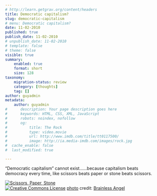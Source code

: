 ```yaml
---
# http://learn.getgrav.org/content/headers
title: Democratic capitalism?
slug: democratic-capitalism
# menu: Democratic capitalism?
date: 11-02-2010
published: true
publish_date: 11-02-2010
# unpublish_date: 11-02-2010
# template: false
# theme: false
visible: true
summary:
    enabled: true
    format: short
    size: 128
taxonomy:
    migration-status: review
    category: [thoughts]
    tag: []
author: guyadmin
metadata:
    author: guyadmin
#      description: Your page description goes here
#      keywords: HTML, CSS, XML, JavaScript
#      robots: noindex, nofollow
#      og:
#          title: The Rock
#          type: video.movie
#          url: http://www.imdb.com/title/tt0117500/
#          image: http://ia.media-imdb.com/images/rock.jpg
#  cache_enable: false
#  last_modified: true

---
```


“Democratic capitalism” cannot exist……because capitalism beats democracy every time, like scissors beats paper or stone beats scissors.

[![Scissors, Paper, Stone](http://farm1.static.flickr.com/121/370011231_3a25b72780_m.jpg)](http://www.flickr.com/photos/74196805@N00/370011231/ "Scissors, Paper, Stone")  
[![Creative Commons License](https://2018.guyjames.com/wp-content/plugins/photo-dropper/images/cc.png)](http://creativecommons.org/licenses/by-nc-sa/2.0/ "Attribution-NonCommercial-ShareAlike License") [photo](http://www.photodropper.com/photos/) credit: [Brainless Angel](http://www.flickr.com/photos/74196805@N00/370011231/ "Brainless Angel")